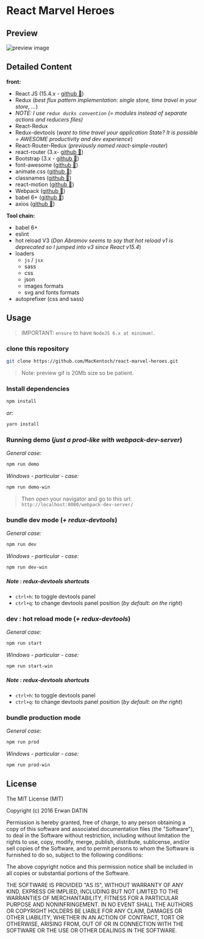 React Marvel Heroes
==========

## Preview

![preview image](https://cdn.rawgit.com/MacKentoch/react-marvel-heroes/master/sreens/preview-lighter.gif)

## Detailed Content

**front:**
- React JS (15.4.x - [github :link:](https://github.com/facebook/react))
- Redux (*best flux pattern implementation: single store, time travel in your store, ...*)
 - *NOTE: I use `redux ducks convention` (= modules instead of separate actions and reducers files)*
- React-Redux
- Redux-devtools (*want to time travel your application State? It is possible = AWESOME productivity and dev experience*)
- React-Router-Redux (*previously named react-simple-router*)
- react-router (3.x- [github :link:](https://github.com/reactjs/react-router))
- Bootstrap (3.x - [github :link:](https://github.com/twbs/bootstrap))
- font-awesome ([github :link:](https://github.com/FortAwesome/Font-Awesome))
- animate.css ([github :link:](https://github.com/daneden/animate.css))
- classnames ([github :link:](https://github.com/JedWatson/classnames))
- react-motion ([github :link:](https://github.com/chenglou/react-motion))
- Webpack ([github :link:](https://github.com/webpack/webpack))
- babel 6+ ([github :link:](https://github.com/babel/babel))
- axios ([github :link:](https://github.com/mzabriskie/axios))

**Tool chain:**

- babel 6+
- eslint
- hot reload V3 (*Dan Abramov seems to say that hot reload v1 is deprecated so I jumped into v3 since React v15.4*)
- loaders
  - `js` / `jsx`
  - sass
  - css
  - json
  - images formats
  - svg and fonts formats
- autoprefixer (css and sass)

## Usage

> IMPORTANT: `ensure` to have `NodeJS 6.x at minimum!`.

### clone this repository

```bash
git clone https://github.com/MacKentoch/react-marvel-heroes.git
```
> Note: preview gif is 20Mb size so be patient.

### Install dependencies

```bash
npm install
```

*or:*

```bash
yarn install
```

### Running demo (*just a prod-like with webpack-dev-server*)

*General case:*
```bash
npm run demo
```

*Windows - particular - case:*
```bash
npm run demo-win
```

> Then open your navigator and go to this url: `http://localhost:8080/webpack-dev-server/`

### bundle dev mode (*+ redux-devtools*)

*General case:*
```bash
npm run dev
```

*Windows - particular - case:*
```bash
npm run dev-win
```

##### Note : redux-devtools shortcuts
- `ctrl+h`: to toggle devtools panel
- `ctrl+q`: to change devtools panel position (*by default: on the right*)

### dev : hot reload mode (*+ redux-devtools*)

*General case:*

```bash
npm run start
```

*Windows - particular - case:*
```bash
npm run start-win
```

##### Note : redux-devtools shortcuts
- `ctrl+h`: to toggle devtools panel
- `ctrl+q`: to change devtools panel position (*by default: on the right*)


### bundle production mode

*General case:*
```bash
npm run prod
```

*Windows - particular - case:*
```bash
npm run prod-win
```

## License

The MIT License (MIT)

Copyright (c) 2016 Erwan DATIN

Permission is hereby granted, free of charge, to any person obtaining a copy of this software and associated documentation files (the "Software"), to deal in the Software without restriction, including without limitation the rights to use, copy, modify, merge, publish, distribute, sublicense, and/or sell copies of the Software, and to permit persons to whom the Software is furnished to do so, subject to the following conditions:

The above copyright notice and this permission notice shall be included in all copies or substantial portions of the Software.

THE SOFTWARE IS PROVIDED "AS IS", WITHOUT WARRANTY OF ANY KIND, EXPRESS OR IMPLIED, INCLUDING BUT NOT LIMITED TO THE WARRANTIES OF MERCHANTABILITY, FITNESS FOR A PARTICULAR PURPOSE AND NONINFRINGEMENT. IN NO EVENT SHALL THE AUTHORS OR COPYRIGHT HOLDERS BE LIABLE FOR ANY CLAIM, DAMAGES OR OTHER LIABILITY, WHETHER IN AN ACTION OF CONTRACT, TORT OR OTHERWISE, ARISING FROM, OUT OF OR IN CONNECTION WITH THE SOFTWARE OR THE USE OR OTHER DEALINGS IN THE SOFTWARE.
